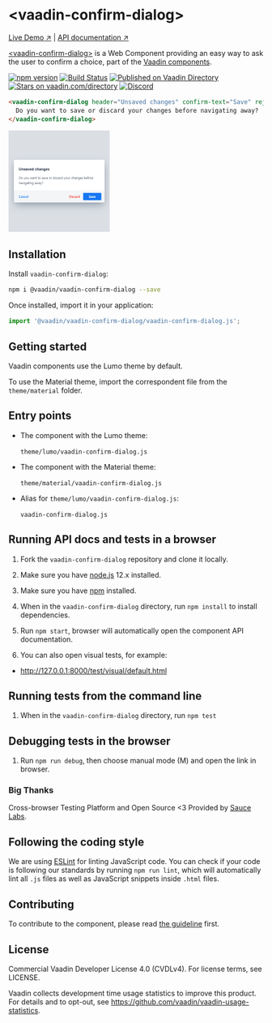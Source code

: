 # &lt;vaadin-confirm-dialog&gt;

[Live Demo ↗](https://vaadin.com/components/vaadin-confirm-dialog/html-examples)
|
[API documentation ↗](https://vaadin.com/components/vaadin-confirm-dialog/html-api)

[&lt;vaadin-confirm-dialog&gt;](https://vaadin.com/components/vaadin-confirm-dialog) is a Web Component providing an easy way to ask the user to confirm a choice, part of the [Vaadin components](https://vaadin.com/components).

[![npm version](https://badgen.net/npm/v/@vaadin/vaadin-confirm-dialog)](https://www.npmjs.com/package/@vaadin/vaadin-confirm-dialog)
[![Build Status](https://travis-ci.org/vaadin/vaadin-confirm-dialog.svg?branch=master)](https://travis-ci.org/vaadin/vaadin-confirm-dialog)
[![Published on Vaadin Directory](https://img.shields.io/badge/Vaadin%20Directory-published-00b4f0.svg)](https://vaadin.com/directory/component/vaadinvaadin-confirm-dialog)
[![Stars on vaadin.com/directory](https://img.shields.io/vaadin-directory/star/vaadinvaadin-dialog.svg)](https://vaadin.com/directory/component/vaadinvaadin-confirm-dialog)
[![Discord](https://img.shields.io/discord/732335336448852018?label=discord)](https://discord.gg/PHmkCKC)

```html
<vaadin-confirm-dialog header="Unsaved changes" confirm-text="Save" reject-text="Discard" cancel reject>
  Do you want to save or discard your changes before navigating away?
</vaadin-confirm-dialog>
```

[<img src="https://raw.githubusercontent.com/vaadin/vaadin-confirm-dialog/master/screenshot.png" width="200" alt="Screenshot of vaadin-confirm-dialog">](https://vaadin.com/components/vaadin-confirm-dialog)


## Installation

Install `vaadin-confirm-dialog`:

```sh
npm i @vaadin/vaadin-confirm-dialog --save
```

Once installed, import it in your application:

```js
import '@vaadin/vaadin-confirm-dialog/vaadin-confirm-dialog.js';
```

## Getting started

Vaadin components use the Lumo theme by default.

To use the Material theme, import the correspondent file from the `theme/material` folder.

## Entry points

- The component with the Lumo theme:

  `theme/lumo/vaadin-confirm-dialog.js`

- The component with the Material theme:

  `theme/material/vaadin-confirm-dialog.js`

- Alias for `theme/lumo/vaadin-confirm-dialog.js`:

  `vaadin-confirm-dialog.js`


## Running API docs and tests in a browser

1. Fork the `vaadin-confirm-dialog` repository and clone it locally.

1. Make sure you have [node.js](https://nodejs.org/) 12.x installed.

1. Make sure you have [npm](https://www.npmjs.com/) installed.

1. When in the `vaadin-confirm-dialog` directory, run `npm install` to install dependencies.

1. Run `npm start`, browser will automatically open the component API documentation.

1. You can also open visual tests, for example:

  - http://127.0.0.1:8000/test/visual/default.html

## Running tests from the command line

1. When in the `vaadin-confirm-dialog` directory, run `npm test`

## Debugging tests in the browser

1. Run `npm run debug`, then choose manual mode (M) and open the link in browser.

### Big Thanks

Cross-browser Testing Platform and Open Source <3 Provided by [Sauce Labs](https://saucelabs.com).


## Following the coding style

We are using [ESLint](http://eslint.org/) for linting JavaScript code. You can check if your code is following our standards by running `npm run lint`, which will automatically lint all `.js` files as well as JavaScript snippets inside `.html` files.


## Contributing

  To contribute to the component, please read [the guideline](https://github.com/vaadin/vaadin-core/blob/master/CONTRIBUTING.md) first.


## License

Commercial Vaadin Developer License 4.0 (CVDLv4). For license terms, see LICENSE.

Vaadin collects development time usage statistics to improve this product. For details and to opt-out, see https://github.com/vaadin/vaadin-usage-statistics.
